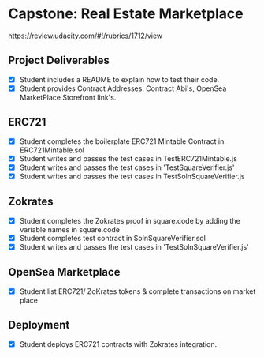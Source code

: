 # Capstone: Real Estate Marketplace

https://review.udacity.com/#!/rubrics/1712/view

## Project Deliverables

- [x] Student includes a README to explain how to test their code.
- [x] Student provides Contract Addresses, Contract Abi's, OpenSea MarketPlace Storefront link's.

## ERC721

- [x] Student completes the boilerplate ERC721 Mintable Contract in ERC721Mintable.sol
- [x] Student writes and passes the test cases in TestERC721Mintable.js
- [x] Student writes and passes the test cases in 'TestSquareVerifier.js'
- [x] Student writes and passes the test cases in TestSolnSquareVerifier.js

## Zokrates

- [x] Student completes the Zokrates proof in square.code by adding the variable names in square.code
- [x] Student completes test contract in SolnSquareVerifier.sol
- [x] Student writes and passes the test cases in 'TestSolnSquareVerifier.js'

## OpenSea Marketplace

- [x] Student list ERC721/ ZoKrates tokens & complete transactions on market place

## Deployment

- [x] Student deploys ERC721 contracts with Zokrates integration.
